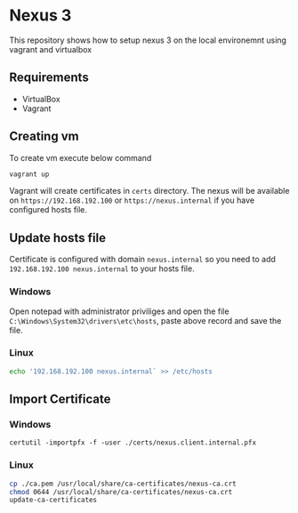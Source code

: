 # Nexus 3

This repository shows how to setup nexus 3 on the local environemnt using vagrant and virtualbox

## Requirements
* VirtualBox
* Vagrant

## Creating vm
To create vm execute below command
```bash
vagrant up
```

Vagrant will create certificates in `certs` directory. The nexus will be available on `https://192.168.192.100` or `https://nexus.internal` if you have configured hosts file.

## Update hosts file
Certificate is configured with domain `nexus.internal` so you need to add `192.168.192.100 nexus.internal` to your hosts file.

### Windows
Open notepad with administrator priviliges and open the file `C:\Windows\System32\drivers\etc\hosts`, paste above record and save the file.

### Linux
```bash
echo '192.168.192.100 nexus.internal` >> /etc/hosts
```

## Import Certificate

### Windows
```pwsh
certutil -importpfx -f -user ./certs/nexus.client.internal.pfx
```

### Linux
```bash
cp ./ca.pem /usr/local/share/ca-certificates/nexus-ca.crt
chmod 0644 /usr/local/share/ca-certificates/nexus-ca.crt
update-ca-certificates
```